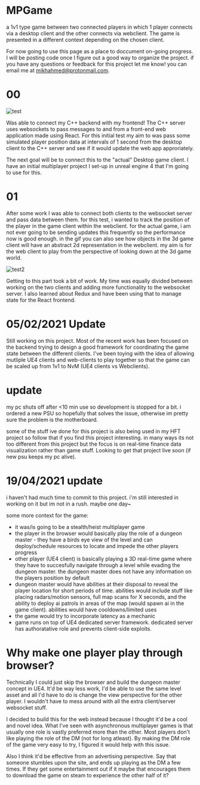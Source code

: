 # MPGame
 a 1v1 type game between two connected players in which 1 player connects via a desktop client and the other connects via webclient.
The game is presented in a different context depending on the chosen client.


For now going to use this page as a place to doccument on-going progress. I will be posting code once I figure out a good way to organize the project. 
if you have any questions or feedback for this project let me know! you can email me at mikhahmed@protonmail.com. 


# 00
![test](https://user-images.githubusercontent.com/75456828/104115281-f27bc080-52ca-11eb-83c0-c54c0f78bef9.gif)

Was able to connect my C++ backend with my frontend! The C++ server uses websockets to pass messages to and from a front-end web application made using React.
For this initial test my aim to was pass some simulated player position data at intervals of 1 second from the desktop client to the C++ server and see if it would update the web app approriately. 

The next goal will be to connect this to the "actual" Desktop game client. I have an initial multiplayer project I set-up in unreal engine 4 that I'm going to use for this. 


# 01
After some work I was able to connect both clients to the websocket server and pass data between them. for this test, i wanted to track the position of the player in the game client  within the webclient. for the actual game, i am not ever going to be sending updates this frequently so the performance now is good enough. in the gif you can also see how  objects in the 3d game client will have an abstract 2d representation in the webclient. my aim is for the web client to play from the perspective of looking down at the 3d game world. 

![test2](https://user-images.githubusercontent.com/75456828/105131285-df74a780-5aa5-11eb-91ae-eb6c79696adf.gif)


Getting to this part took a bit of work. My time was equally divided between working on the two clients and adding more functionality to the websocket server. I also learned about Redux and have been using that to manage state for the React frontend. 


# 05/02/2021 Update
Still working on this project. Most of the recent work has been focused on the backend trying to design a good framework for coordinating the game state between the different clients. I've been toying with the idea of allowing mutliple UE4 clients and web-clients to play together so that the game can be scaled up from 1v1 to NvM (UE4 clients vs Webclients). 


# update
my pc shuts off after <10 min use so development is stopped for a bit. i ordered a new PSU so hopefully that solves the issue, otherwise im pretty sure the problem is the motherboard.

some of the stuff ive done for this project is also being used in my HFT project so follow that if you find this project interesting. in many ways its not too different from this project but the focus is on real-time finance data visualization rather than game stuff. Looking to get that project live soon (if new psu keeps my pc alive).

# 19/04/2021 update

i haven't had much time to commit to this project. i'm still interested in working on it but im not in a rush. maybe one day~

some more context for the game:
- it was/is going to be a stealth/heist multiplayer game
- the player in the browser would basically play the role of a dungeon master - they have a birds eye view of the level and can deploy/schedule resources to locate and impede the other players progress
- other player (UE4 client) is basically playing a 3D real-time game where they have to succesfully navigate through a level while evading the dungeon master. the dungeon master does not have any information on the players position by default
-  dungeon master would have abilities at their disposal to reveal the player location for short periods of time. abilities would include stuff like placing radars/motion sensors, full map scans for X seconds, and the ability to deploy ai patrols in areas of the map (would spawn ai in the game client). abilities would have cooldowns/limited uses
- the game would try to incorporate latency as a mechanic 
- game runs on top of UE4 dedicated server framework. dedicated server has authoratative role and prevents client-side exploits. 

# Why make one player play through browser?

Technically I could just skip the browser and build the dungeon master concept in UE4. It'd be way less work, I'd be able to use the same level asset and all I'd have to do is  change the view perspective for the other player. I wouldn't have to mess around with all the extra client/server websocket stuff.

 I decided to build this for the web instead because I thought it'd be a cool and novel idea. What I've seen with asynchronous multiplayer games is that usually one role is vastly preferred more than the other. Most players don't like playing the role of the DM (not for long atleast). By making the DM role of the game very easy to try, I figured it would help with this issue. 

Also I think it'd be effective from an advertising perspective. Say that someone stumbles upon the site, and ends up playing as the DM a few times. If they get some entertainment out if it maybe that encourages them to download the game on steam to experience the other half of it?

